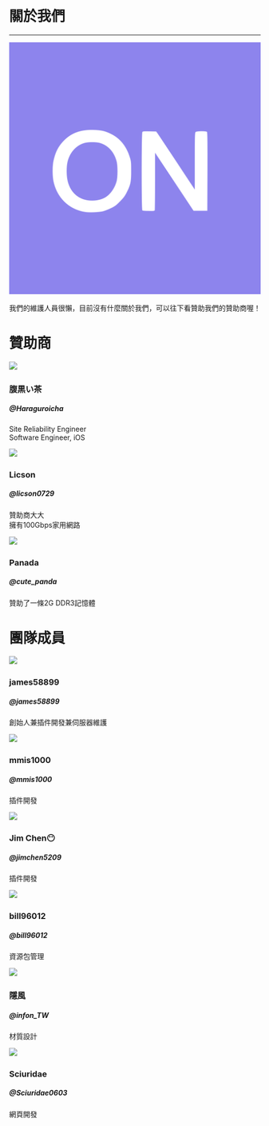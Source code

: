<div class="container">
    <div class="row">
        <h1>關於我們</h1>
        <hr>
    </div>
    <div class="row">
        <div class="col-sm"></div>
        <div class="col-sm">
            <div class="row">
                <img src="/assets/logo.svg">
            </div>
        </div>
        <div class="col-sm"></div>
    </div>
    <div class="row">
        <div class="col mt-5 text-center">
            <p>
                我們的維護人員很懶，目前沒有什麼關於我們，可以往下看贊助我們的贊助商喔！
            </p>
        </div>
    </div>
    <div class="row">
        <h1>贊助商</h1>
    </div>
    <div class="row">
        <div class="col-sm">
            <div class="row profile_img_row"><img class="profile_img" src="//www.gravatar.com/avatar/e12bdfd4cc9f62d7728a973dbb854344?s=512"></div>
            <div class="row"><div class="col text-center"><h3>腹黒い茶</h3></div></div>
            <div class="row"><div class="col text-center"><h5>@Haraguroicha</h5></div></div>
            <div class="row"><div class="col text-center">
                <p>Site Reliability Engineer<br> Software Engineer, iOS</p>
            </div></div>
            <div class="row"><div class="col text-center">
                <a class="fab fa-github fa-2x" href="https://github.com/haraguroicha"></a>
            </div></div>
        </div>
        <div class="col-sm">
            <div class="row profile_img_row"><img class="profile_img" src="//www.gravatar.com/avatar/fd38f5219d460c0d348a9a1d78256e65?s=512"></div>
            <div class="row"><div class="col text-center"><h3>Licson</h3></div></div>
            <div class="row"><div class="col text-center"><h5>@licson0729</h5></div></div>
            <div class="row"><div class="col text-center">
                <p>贊助商大大<br>
                擁有100Gbps家用網路</p>
            </div></div>
            <div class="row"><div class="col text-center">
                <a class="fas fa-globe fa-2x" href="https://licson.net"></a>
            </div></div>
        </div>
        <div class="col-sm">
            <div class="row profile_img_row"><img class="profile_img" src="//www.gravatar.com/avatar/857bd3a15be7c2ba7dd9c5cee284678c?s=512"></div>
            <div class="row"><div class="col text-center"><h3>Panada</h3></div></div>
            <div class="row"><div class="col text-center"><h5>@cute_panda</h5></div></div>
            <div class="row"><div class="col text-center">
                <p>贊助了一條2G DDR3記憶體</p>
            </div></div>
        </div>
    </div> 
    <div class="row">
        <h1>團隊成員</h1>
    </div>
    <div class="row">
        <div class="col-sm">
            <div class="row profile_img_row"><img class="profile_img" src="//www.gravatar.com/avatar/8ec675a5b0fdd9237a8d4f5d27f38790?s=512"></div>
            <div class="row"><div class="col text-center"><h3>james58899</h3></div></div>
            <div class="row"><div class="col text-center"><h5>@james58899</h5></div></div>
            <div class="row"><div class="col text-center">
                <p>創始人兼插件開發兼伺服器維護</p>
            </div></div>
            <div class="row"><div class="col text-center">
                <a class="fab fa-github fa-2x" href="https://github.com/james58899"></a>
            </div></div>
        </div>
        <div class="col-sm">
            <div class="row profile_img_row"><img class="profile_img" src="//www.gravatar.com/avatar/e87e572d5235f1f97ac9a4b13bf03eaf?s=512"></div>
            <div class="row"><div class="col text-center"><h3>mmis1000</h3></div></div>
            <div class="row"><div class="col text-center"><h5>@mmis1000</h5></div></div>
            <div class="row"><div class="col text-center">
                <p>插件開發</p>
            </div></div>
            <div class="row"><div class="col text-center">
                <a class="fab fa-github fa-2x" href="https://github.com/mmis1000"></a>
                <a class="fas fa-globe fa-2x" href="https://mmis1000.me"></a>
            </div></div>
        </div>
        <div class="col-sm">
            <div class="row profile_img_row"><img class="profile_img" src="//www.gravatar.com/avatar/537a70f67334c4d1dde928ceda1663ce?s=512"></div>
            <div class="row"><div class="col text-center"><h3>Jim Chen😶</h3></div></div>
            <div class="row"><div class="col text-center"><h5>@jimchen5209</h5></div></div>
            <div class="row"><div class="col text-center">
                <p>插件開發</p>
            </div></div>
            <div class="row"><div class="col text-center">
                <a class="fab fa-github fa-2x" href="https://github.com/jimchen5209"></a>
            </div></div>
        </div>
    </div>
        <div class="row">
        <div class="col-sm">
            <div class="row profile_img_row"><img class="profile_img" src="//www.gravatar.com/avatar/e4dcffdb308f56412b43569a9593f8ec?s=512"></div>
            <div class="row"><div class="col text-center"><h3>bill96012</h3></div></div>
            <div class="row"><div class="col text-center"><h5>@bill96012</h5></div></div>
            <div class="row"><div class="col text-center">
                <p>資源包管理</p>
            </div></div>
            <div class="row"><div class="col text-center">
                <a class="fab fa-github fa-2x" href="https://github.com/bill96012"></a>
            </div></div>
        </div>
        <div class="col-sm">
            <div class="row profile_img_row"><img class="profile_img" src="//s.gravatar.com/avatar/de357c5464b2178796394c0006be0467?s=512"></div>
            <div class="row"><div class="col text-center"><h3>隱風</h3></div></div>
            <div class="row"><div class="col text-center"><h5>@infon_TW</h5></div></div>
            <div class="row"><div class="col text-center">
                <p>材質設計</p>
            </div></div>
            <div class="row"><div class="col text-center">
                <a class="fab fa-github fa-2x" href="https://github.com/Gabreile"></a>
            </div></div>
        </div>
        <div class="col-sm">
            <div class="row profile_img_row"><img class="profile_img" src="//www.gravatar.com/avatar/60ce6b00bae88e0ff15c9480a9ce92f5?s=512"></div>
            <div class="row"><div class="col text-center"><h3>Sciuridae</h3></div></div>
            <div class="row"><div class="col text-center"><h5>@Sciuridae0603</h5></div></div>
            <div class="row"><div class="col text-center">
                <p>網頁開發</p>
            </div></div>
            <div class="row"><div class="col text-center">
                <a class="fab fa-github fa-2x" href="https://github.com/Sciuridae0603"></a>
                <a class="fas fa-globe fa-2x" href="https://sciuridae.me"></a>
            </div></div>
        </div>
    </div>
</div>

<link rel="stylesheet" href="https://use.fontawesome.com/releases/v5.2.0/css/all.css" integrity="sha384-hWVjflwFxL6sNzntih27bfxkr27PmbbK/iSvJ+a4+0owXq79v+lsFkW54bOGbiDQ" crossorigin="anonymous">
